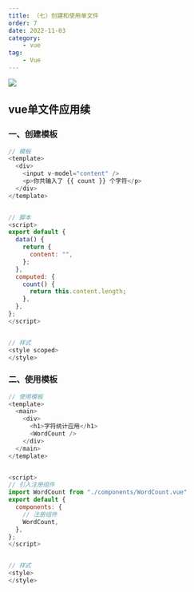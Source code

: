 ```yaml
---
title: （七）创建和使用单文件
order: 7
date: 2022-11-03
category:
    - vue
tag: 
    - Vue
---
```


![](https://image.zswei.xyz/img/202211121813358.webp)

## vue单文件应用续
### 一、创建模板
```js
// 模板
<template>
  <div>
    <input v-model="content" />
    <p>你共输入了 {{ count }} 个字符</p>
  </div>
</template>


// 脚本
<script>
export default {
  data() {
    return {
      content: "",
    };
  },
  computed: {
    count() {
      return this.content.length;
    },
  },
};
</script>


// 样式
<style scoped>
</style>
```

### 二、使用模板
```js
// 使用模板
<template>
  <main>
    <div>
      <h1>字符统计应用</h1>
      <WordCount />
    </div>
  </main>
</template>


<script>
// 引入注册组件
import WordCount from "./components/WordCount.vue"
export default {
  components: {
    // 注册组件
    WordCount,
  },
};
</script>


// 样式
<style>
</style>
```